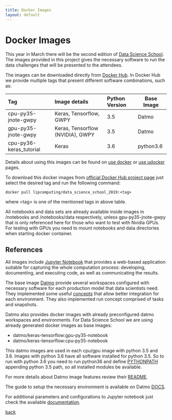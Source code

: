 ```yaml
---
title: Docker Images
layout: default
---
```


# Docker Images

This year in March there will be the second edition of [Data Science School](http://www.lip.pt/data-science-2019/?p=school). The images provided in this project gives the necessary software to run the data challenges that will be presented to the attendees.

The images can be downloaded directly from [Docker Hub](https://hub.docker.com/r/lipcomputing/data_science_school_2019). In Docker Hub we provide multiple tags that present different software combinations, such as:

| Tag                      | Image details                      |  Python Version  | Base Image |
|:-------------------------|:-----------------------------------|:-----------------|------------|
| cpu-py35-jnote-gwpy      | Keras, Tensorflow, GWPY            | 3.5              | Datmo      |
| gpu-py35-jnote-gwpy      | Keras, Tensorflow (NVIDIA), GWPY   | 3.5              | Datmo      |
| cpu-py36-keras_tutorial  | Keras                              | 3.6              | python3.6  |

Details about using this images can be found on [use docker](./use_docker.html) or [use udocker](./use_udocker.html) pages.

To download this docker images from [official Docker Hub project page](https://hub.docker.com/r/lipcomputing/data_science_school_2019/tags) just select the desired tag and run the following command:

```
docker pull lipcomputing/data_science_school_2019:<tag>
```

where \<tag\> is one of the mentioned tags in above table.

All notebooks and data sets are already available inside images in /notebooks and /notebooks/data respectively, unless gpu-py35-jnote-gwpy that is only referenced here for those who want to test with Nvidia GPUs. For testing with GPUs you need to mount notebooks and data directories when starting docker container.


## References

All images include [Jupyter Notebook](https://jupyter-notebook.readthedocs.io/en/stable/notebook.html) that provides a web-based application suitable for capturing the whole computation process: developing, documenting, and executing code, as well as communicating the results.

The base image [Datmo](https://github.com/datmo/datmo/blob/master/README.md) provide several workspaces configured with necessary software for each production model that data scientists need. They implemented some useful [concepts](https://datmo.readthedocs.io/en/latest/concepts.html) that allow better integration for each environment. They also implemented run concept comprised of tasks and snapshots.

Datmo also provides docker images with already preconfigured datmo workspaces and environments. For Data Science School we are using already generated docker images as base images:
  * datmo/keras-tensorflow:gpu-py35-notebook
  * datmo/keras-tensorflow:cpu-py35-notebook

This datmo images are used in each cpu/gpu image with python 3.5 and 3.6. Images with python 3.6 have all software installed for python 3.5. So to run with python 3.6 you need to run python36 and define [PYTHONPATH](https://docs.python.org/3/using/cmdline.html#envvar-PYTHONPATH) appending python 3.5 path, so all installed modules be available.

For more details about Datmo image features review their [README](https://github.com/datmo/datmo/blob/master/README.md).

The guide to setup the necessary environment is available on Datmo [DOCS](https://datmo.readthedocs.io/en/latest/env-setup.html).

For additional parameters and configurations to Jupyter notebook just check the available [documentation](https://jupyter-notebook.readthedocs.io/en/stable/config.html).

[back](./)
